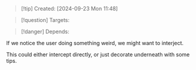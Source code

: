 
>[!tip] Created: [2024-09-23 Mon 11:48]

>[!question] Targets: 

>[!danger] Depends: 

If we notice the user doing something weird, we might want to interject.

This could either intercept directly, or just decorate underneath with some tips.